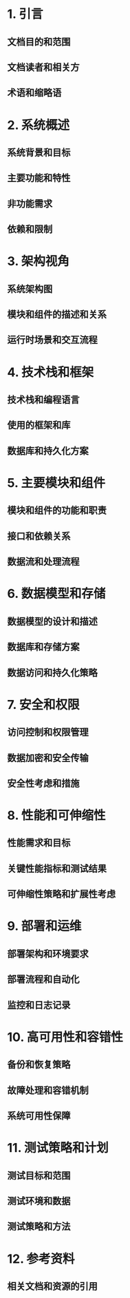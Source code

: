 # 1. 引言

## 文档目的和范围

## 文档读者和相关方
## 术语和缩略语

# 2. 系统概述

## 系统背景和目标
## 主要功能和特性
## 非功能需求
## 依赖和限制

# 3. 架构视角

## 系统架构图
## 模块和组件的描述和关系
## 运行时场景和交互流程

# 4. 技术栈和框架

## 技术栈和编程语言
## 使用的框架和库
## 数据库和持久化方案

# 5. 主要模块和组件

## 模块和组件的功能和职责
## 接口和依赖关系
## 数据流和处理流程

# 6. 数据模型和存储

## 数据模型的设计和描述
## 数据库和存储方案
## 数据访问和持久化策略

# 7. 安全和权限

## 访问控制和权限管理
## 数据加密和安全传输
## 安全性考虑和措施

# 8. 性能和可伸缩性

## 性能需求和目标
## 关键性能指标和测试结果
## 可伸缩性策略和扩展性考虑

# 9. 部署和运维

## 部署架构和环境要求
## 部署流程和自动化
## 监控和日志记录

# 10. 高可用性和容错性

## 备份和恢复策略
## 故障处理和容错机制
## 系统可用性保障

# 11. 测试策略和计划

## 测试目标和范围
## 测试环境和数据
## 测试策略和方法

# 12. 参考资料

## 相关文档和资源的引用
